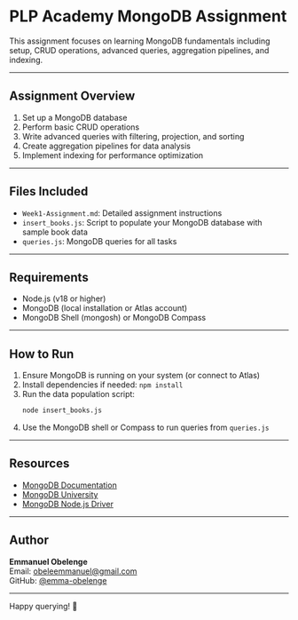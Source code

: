# PLP Academy MongoDB Assignment

This assignment focuses on learning MongoDB fundamentals including setup, CRUD operations, advanced queries, aggregation pipelines, and indexing.

---

## Assignment Overview

1. Set up a MongoDB database
2. Perform basic CRUD operations
3. Write advanced queries with filtering, projection, and sorting
4. Create aggregation pipelines for data analysis
5. Implement indexing for performance optimization

---

## Files Included

- `Week1-Assignment.md`: Detailed assignment instructions
- `insert_books.js`: Script to populate your MongoDB database with sample book data
- `queries.js`: MongoDB queries for all tasks

---

## Requirements

- Node.js (v18 or higher)
- MongoDB (local installation or Atlas account)
- MongoDB Shell (mongosh) or MongoDB Compass

---

## How to Run

1. Ensure MongoDB is running on your system (or connect to Atlas)
2. Install dependencies if needed: `npm install`
3. Run the data population script:
   ```bash
   node insert_books.js
   ```
4. Use the MongoDB shell or Compass to run queries from `queries.js`

---

## Resources

- [MongoDB Documentation](https://docs.mongodb.com/)
- [MongoDB University](https://university.mongodb.com/)
- [MongoDB Node.js Driver](https://mongodb.github.io/node-mongodb-native/)

---

## Author

**Emmanuel Obelenge**  
Email: obeleemmanuel@gmail.com  
GitHub: [@emma-obelenge](https://github.com/emma-obelenge)

---

Happy querying! 🚀
